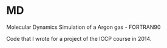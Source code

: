 # MD
Molecular Dynamics Simulation of a Argon gas - FORTRAN90

Code that I wrote for a project of the ICCP course in 2014.
